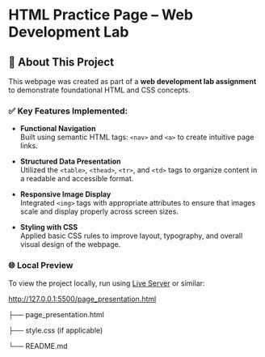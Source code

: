 # HTML Practice Page – Web Development Lab

## 📄 About This Project

This webpage was created as part of a **web development lab assignment** to demonstrate foundational HTML and CSS concepts.

### ✅ Key Features Implemented:

- **Functional Navigation**  
  Built using semantic HTML tags: `<nav>` and `<a>` to create intuitive page links.

- **Structured Data Presentation**  
  Utilized the `<table>`, `<thead>`, `<tr>`, and `<td>` tags to organize content in a readable and accessible format.

- **Responsive Image Display**  
  Integrated `<img>` tags with appropriate attributes to ensure that images scale and display properly across screen sizes.

- **Styling with CSS**  
  Applied basic CSS rules to improve layout, typography, and overall visual design of the webpage.

### 🌐 Local Preview

To view the project locally, run using [Live Server](https://marketplace.visualstudio.com/items?itemName=ritwickdey.LiveServer) or similar:

http://127.0.0.1:5500/page_presentation.html


├── page_presentation.html

├── style.css (if applicable)

└── README.md
